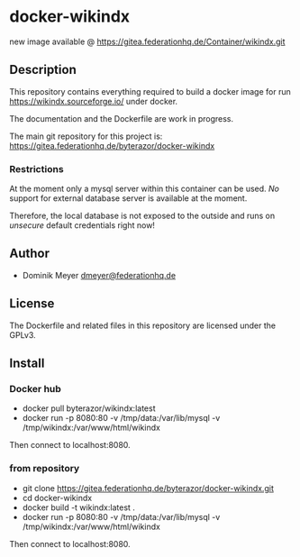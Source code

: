 # docker-wikindx

new image available @ https://gitea.federationhq.de/Container/wikindx.git

## Description

This repository contains everything required to build a docker image for
run https://wikindx.sourceforge.io/ under docker.

The documentation and the Dockerfile are work in progress.

The main git repository for this project is: https://gitea.federationhq.de/byterazor/docker-wikindx

### Restrictions

At the moment only a mysql server within this container can be used.
*No* support for external database server is available at the moment.

Therefore, the local database is not exposed to the outside and runs
on *unsecure* default credentials right now!

## Author

- Dominik Meyer <dmeyer@federationhq.de>

## License

The Dockerfile and related files in this repository are licensed under
the GPLv3.

## Install

### Docker hub

- docker pull byterazor/wikindx:latest
- docker run -p 8080:80 -v /tmp/data:/var/lib/mysql -v /tmp/wikindx:/var/www/html/wikindx

Then connect to localhost:8080.

### from repository

- git clone https://gitea.federationhq.de/byterazor/docker-wikindx.git
- cd docker-wikindx
- docker build -t wikindx:latest .
- docker run -p 8080:80 -v /tmp/data:/var/lib/mysql -v /tmp/wikindx:/var/www/html/wikindx

Then connect to localhost:8080.
